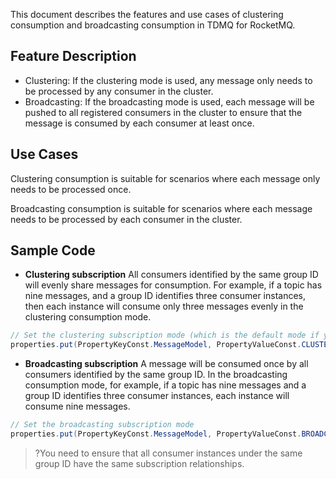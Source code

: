 This document describes the features and use cases of clustering consumption and broadcasting consumption in TDMQ for RocketMQ.

## Feature Description

- Clustering: If the clustering mode is used, any message only needs to be processed by any consumer in the cluster.
- Broadcasting: If the broadcasting mode is used, each message will be pushed to all registered consumers in the cluster to ensure that the message is consumed by each consumer at least once.

## Use Cases

Clustering consumption is suitable for scenarios where each message only needs to be processed once.

Broadcasting consumption is suitable for scenarios where each message needs to be processed by each consumer in the cluster.

## Sample Code

- **Clustering subscription**
All consumers identified by the same group ID will evenly share messages for consumption. For example, if a topic has nine messages, and a group ID identifies three consumer instances, then each instance will consume only three messages evenly in the clustering consumption mode.
```java
// Set the clustering subscription mode (which is the default mode if you don't specify one)
properties.put(PropertyKeyConst.MessageModel, PropertyValueConst.CLUSTERING);
```

- **Broadcasting subscription**
A message will be consumed once by all consumers identified by the same group ID. In the broadcasting consumption mode, for example, if a topic has nine messages and a group ID identifies three consumer instances, each instance will consume nine messages.
```java
// Set the broadcasting subscription mode
properties.put(PropertyKeyConst.MessageModel, PropertyValueConst.BROADCASTING);               
```
>?You need to ensure that all consumer instances under the same group ID have the same subscription relationships.





  
